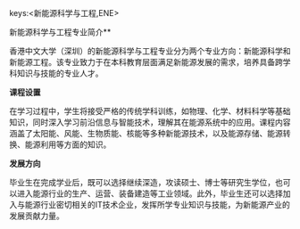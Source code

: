 keys:<新能源科学与工程,ENE>


新能源科学与工程专业简介**

香港中文大学（深圳）的新能源科学与工程专业分为两个专业方向：新能源科学和新能源工程。该专业致力于在本科教育层面满足新能源发展的需求，培养具备跨学科知识与技能的专业人才。

**课程设置**

在学习过程中，学生将接受严格的传统学科训练，如物理、化学、材料科学等基础知识，同时深入学习前沿信息与智能技术，理解其在能源系统中的应用。课程内容涵盖了太阳能、风能、生物质能、核能等多种新能源技术，以及能源存储、能源转换、能源利用等方面的知识。

**发展方向**

毕业生在完成学业后，既可以选择继续深造，攻读硕士、博士等研究生学位，也可以进入能源行业的生产、运营、装备建造等工业领域。此外，毕业生还可以选择加入与能源行业密切相关的IT技术企业，发挥所学专业知识与技能，为新能源产业的发展贡献力量。